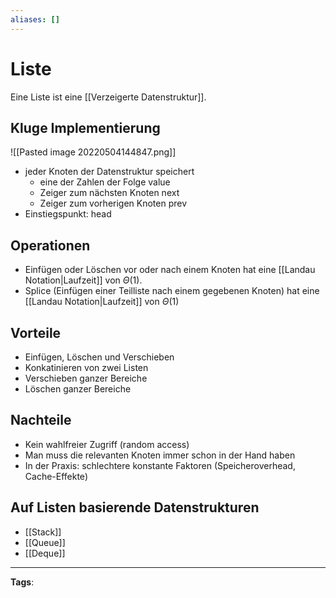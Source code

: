 ```yaml
---
aliases: []
---
```


# Liste

Eine Liste ist eine [[Verzeigerte Datenstruktur]].

## Kluge Implementierung

![[Pasted image 20220504144847.png]]

- jeder Knoten der Datenstruktur speichert
  - eine der Zahlen der Folge value
  - Zeiger zum nächsten Knoten next
  - Zeiger zum vorherigen Knoten prev
- Einstiegspunkt: head

## Operationen

- Einfügen oder Löschen vor oder nach einem Knoten hat eine [[Landau Notation|Laufzeit]] von $\Theta(1)$.
- Splice (Einfügen einer Teilliste nach einem gegebenen Knoten) hat eine [[Landau Notation|Laufzeit]] von $\Theta(1)$

## Vorteile

- Einfügen, Löschen und Verschieben
- Konkatinieren von zwei Listen
- Verschieben ganzer Bereiche
- Löschen ganzer Bereiche

## Nachteile

- Kein wahlfreier Zugriff (random access)
- Man muss die relevanten Knoten immer schon in der Hand haben
- In der Praxis: schlechtere konstante Faktoren (Speicheroverhead, Cache-Effekte)

## Auf Listen basierende Datenstrukturen

- [[Stack]]
- [[Queue]]
- [[Deque]]

---

**Tags**:
